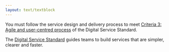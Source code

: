 ```yaml
---
layout: text/textblock
---
```


You must follow the service design and delivery process to meet [Criteria 3: Agile and user-centred process](/digital-service-standard/criteria/3-agile-and-user-centred/) of the Digital Service Standard.

The [Digital Service Standard](/digital-service-standard/) guides teams to build services that are simpler, clearer and faster.
